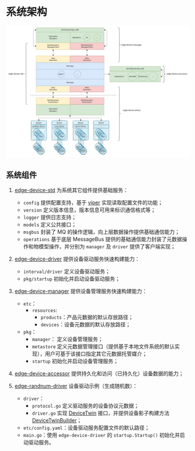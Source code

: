 # 系统架构

![系统架构图](./系统架构.jpg)

## 系统组件

1. [edge-device-std](https://github.com/thingio/edge-device-std) 为系统其它组件提供基础服务：

    - `config` 提供配置支持，基于 [viper](https://github.com/spf13/viper) 实现读取配置文件的功能；
    - `version` 定义版本信息，版本信息可用来标识通信格式等；
    - `logger` 提供日志支持；
    - `models` 定义公共接口；
    - `msgbus` 封装了 MQ 的操作逻辑，向上层数据操作提供基础通信能力；
    - `operations` 基于底层 MessageBus 提供的基础通信能力封装了元数据操作和物模型操作，并分别为 `manager` 及 `driver` 提供了客户端实现；

2. [edge-device-driver](https://github.com/thingio/edge-device-driver) 提供设备驱动服务快速构建能力：

    - `interval/driver` 定义设备驱动服务；
    - `pkg/startup` 初始化并启动设备驱动服务；

3. [edge-device-manager](https://github.com/thingio/edge-device-manager) 提供设备管理服务快速构建能力：

    - `etc`：
        - `resources`:
            - `products`：产品元数据的默认存放路径；
            - `devices`：设备元数据的默认存放路径；
    - `pkg`：
        - `manager`： 定义设备管理服务；
        - `metastore` 定义元数据管理接口（提供基于本地文件系统的默认实现），用户可基于该接口指定其它元数据托管媒介；
        - `startup` 初始化并启动设备管理服务；

4. [edge-device-accessor](https://github.com/thingio/edge-device-accessor) 提供持久化和访问（已持久化）设备数据的能力；

5. [edge-randnum-driver](https://github.com/thingio/edge-randnum-driver) 设备驱动示例（生成随机数）：

    - `driver`：
        - `protocol.go` 定义驱动服务的设备协议元数据；
        - `driver.go` 实现 [DeviceTwin](../../../models/device_twin.go)
          接口，并提供设备影子构建方法 [DeviceTwinBuilder](../../../models/device_twin.go)；
    - `etc/config.yaml`：设备驱动服务配置文件的默认路径；
    - `main.go`：使用 `edge-device-driver` 的 `startup.Startup()` 初始化并启动驱动服务。